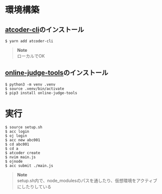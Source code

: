 # 環境構築

## [atcoder-cli](https://github.com/Tatamo/atcoder-cli)のインストール

```
$ yarn add atcoder-cli
```

> **Note**  
> ローカルでOK

## [online-judge-tools](https://github.com/online-judge-tools/oj)のインストール

```
$ python3 -m venv .venv
$ source .venv/bin/activate
$ pip3 install online-judge-tools
```

# 実行

```
$ source setup.sh
$ acc login
$ oj login
$ acc new abc001
$ cd abc001
$ cd a
$ atcoder create
$ nvim main.js
$ ojnode
$ acc submit ./main.js
```

> **Note**  
> setup.sh内で、node\_modulesのパスを通したり、仮想環境をアクティブにしたりしている
